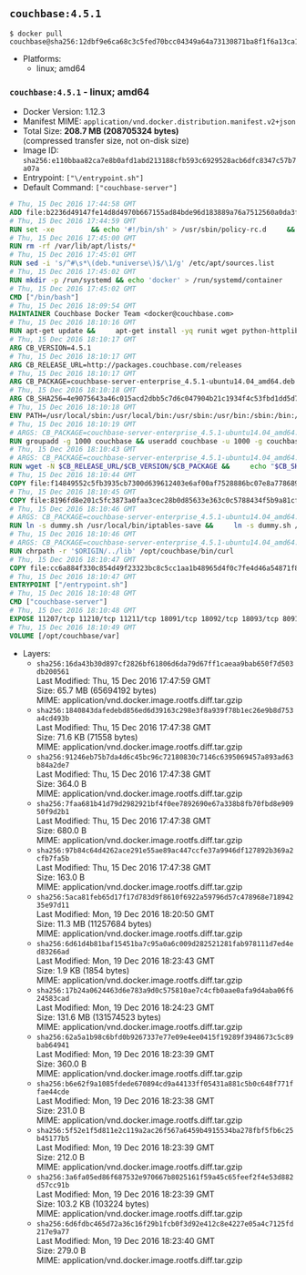 ## `couchbase:4.5.1`

```console
$ docker pull couchbase@sha256:12dbf9e6ca68c3c5fed70bcc04349a64a73130871ba8f1f6a13ca1a1baad0841
```

-	Platforms:
	-	linux; amd64

### `couchbase:4.5.1` - linux; amd64

-	Docker Version: 1.12.3
-	Manifest MIME: `application/vnd.docker.distribution.manifest.v2+json`
-	Total Size: **208.7 MB (208705324 bytes)**  
	(compressed transfer size, not on-disk size)
-	Image ID: `sha256:e110bbaa82ca7e8b0afd1abd213188cfb593c6929528acb6dfc8347c57b7a07a`
-	Entrypoint: `["\/entrypoint.sh"]`
-	Default Command: `["couchbase-server"]`

```dockerfile
# Thu, 15 Dec 2016 17:44:58 GMT
ADD file:b2236d49147fe14d8d4970b667155ad84bde96d183889a76a7512560a0da3f82 in / 
# Thu, 15 Dec 2016 17:44:59 GMT
RUN set -xe 		&& echo '#!/bin/sh' > /usr/sbin/policy-rc.d 	&& echo 'exit 101' >> /usr/sbin/policy-rc.d 	&& chmod +x /usr/sbin/policy-rc.d 		&& dpkg-divert --local --rename --add /sbin/initctl 	&& cp -a /usr/sbin/policy-rc.d /sbin/initctl 	&& sed -i 's/^exit.*/exit 0/' /sbin/initctl 		&& echo 'force-unsafe-io' > /etc/dpkg/dpkg.cfg.d/docker-apt-speedup 		&& echo 'DPkg::Post-Invoke { "rm -f /var/cache/apt/archives/*.deb /var/cache/apt/archives/partial/*.deb /var/cache/apt/*.bin || true"; };' > /etc/apt/apt.conf.d/docker-clean 	&& echo 'APT::Update::Post-Invoke { "rm -f /var/cache/apt/archives/*.deb /var/cache/apt/archives/partial/*.deb /var/cache/apt/*.bin || true"; };' >> /etc/apt/apt.conf.d/docker-clean 	&& echo 'Dir::Cache::pkgcache ""; Dir::Cache::srcpkgcache "";' >> /etc/apt/apt.conf.d/docker-clean 		&& echo 'Acquire::Languages "none";' > /etc/apt/apt.conf.d/docker-no-languages 		&& echo 'Acquire::GzipIndexes "true"; Acquire::CompressionTypes::Order:: "gz";' > /etc/apt/apt.conf.d/docker-gzip-indexes 		&& echo 'Apt::AutoRemove::SuggestsImportant "false";' > /etc/apt/apt.conf.d/docker-autoremove-suggests
# Thu, 15 Dec 2016 17:45:00 GMT
RUN rm -rf /var/lib/apt/lists/*
# Thu, 15 Dec 2016 17:45:01 GMT
RUN sed -i 's/^#\s*\(deb.*universe\)$/\1/g' /etc/apt/sources.list
# Thu, 15 Dec 2016 17:45:02 GMT
RUN mkdir -p /run/systemd && echo 'docker' > /run/systemd/container
# Thu, 15 Dec 2016 17:45:02 GMT
CMD ["/bin/bash"]
# Thu, 15 Dec 2016 18:09:54 GMT
MAINTAINER Couchbase Docker Team <docker@couchbase.com>
# Thu, 15 Dec 2016 18:10:16 GMT
RUN apt-get update &&     apt-get install -yq runit wget python-httplib2 chrpath     lsof lshw sysstat net-tools numactl  &&     apt-get autoremove && apt-get clean &&     rm -rf /var/lib/apt/lists/* /tmp/* /var/tmp/*
# Thu, 15 Dec 2016 18:10:17 GMT
ARG CB_VERSION=4.5.1
# Thu, 15 Dec 2016 18:10:17 GMT
ARG CB_RELEASE_URL=http://packages.couchbase.com/releases
# Thu, 15 Dec 2016 18:10:17 GMT
ARG CB_PACKAGE=couchbase-server-enterprise_4.5.1-ubuntu14.04_amd64.deb
# Thu, 15 Dec 2016 18:10:18 GMT
ARG CB_SHA256=4e9075643a46c015acd2dbb5c7d6c047904b21c1934f4c53fbd1dd5d73c74c82
# Thu, 15 Dec 2016 18:10:18 GMT
ENV PATH=/usr/local/sbin:/usr/local/bin:/usr/sbin:/usr/bin:/sbin:/bin:/opt/couchbase/bin:/opt/couchbase/bin/tools:/opt/couchbase/bin/install
# Thu, 15 Dec 2016 18:10:19 GMT
# ARGS: CB_PACKAGE=couchbase-server-enterprise_4.5.1-ubuntu14.04_amd64.deb CB_RELEASE_URL=http://packages.couchbase.com/releases CB_SHA256=4e9075643a46c015acd2dbb5c7d6c047904b21c1934f4c53fbd1dd5d73c74c82 CB_VERSION=4.5.1
RUN groupadd -g 1000 couchbase && useradd couchbase -u 1000 -g couchbase -M
# Thu, 15 Dec 2016 18:10:43 GMT
# ARGS: CB_PACKAGE=couchbase-server-enterprise_4.5.1-ubuntu14.04_amd64.deb CB_RELEASE_URL=http://packages.couchbase.com/releases CB_SHA256=4e9075643a46c015acd2dbb5c7d6c047904b21c1934f4c53fbd1dd5d73c74c82 CB_VERSION=4.5.1
RUN wget -N $CB_RELEASE_URL/$CB_VERSION/$CB_PACKAGE &&     echo "$CB_SHA256  $CB_PACKAGE" | sha256sum -c - &&     dpkg -i ./$CB_PACKAGE && rm -f ./$CB_PACKAGE
# Thu, 15 Dec 2016 18:10:44 GMT
COPY file:f14849552c5fb3935cb7300d639612403e6af00af7528886bc07e8a778689a7e in /etc/service/couchbase-server/run 
# Thu, 15 Dec 2016 18:10:45 GMT
COPY file:8196fd8e201c5fc3873a0faa3cec28b0d85633e363c0c5788434f5b9a81cfa5b in /usr/local/bin/ 
# Thu, 15 Dec 2016 18:10:46 GMT
# ARGS: CB_PACKAGE=couchbase-server-enterprise_4.5.1-ubuntu14.04_amd64.deb CB_RELEASE_URL=http://packages.couchbase.com/releases CB_SHA256=4e9075643a46c015acd2dbb5c7d6c047904b21c1934f4c53fbd1dd5d73c74c82 CB_VERSION=4.5.1
RUN ln -s dummy.sh /usr/local/bin/iptables-save &&     ln -s dummy.sh /usr/local/bin/lvdisplay &&     ln -s dummy.sh /usr/local/bin/vgdisplay &&     ln -s dummy.sh /usr/local/bin/pvdisplay
# Thu, 15 Dec 2016 18:10:46 GMT
# ARGS: CB_PACKAGE=couchbase-server-enterprise_4.5.1-ubuntu14.04_amd64.deb CB_RELEASE_URL=http://packages.couchbase.com/releases CB_SHA256=4e9075643a46c015acd2dbb5c7d6c047904b21c1934f4c53fbd1dd5d73c74c82 CB_VERSION=4.5.1
RUN chrpath -r '$ORIGIN/../lib' /opt/couchbase/bin/curl
# Thu, 15 Dec 2016 18:10:47 GMT
COPY file:cc6a884f330c854d49f23323bc8c5cc1aa1b48965d4f0c7fe4d46a54871f866f in / 
# Thu, 15 Dec 2016 18:10:47 GMT
ENTRYPOINT ["/entrypoint.sh"]
# Thu, 15 Dec 2016 18:10:48 GMT
CMD ["couchbase-server"]
# Thu, 15 Dec 2016 18:10:48 GMT
EXPOSE 11207/tcp 11210/tcp 11211/tcp 18091/tcp 18092/tcp 18093/tcp 8091/tcp 8092/tcp 8093/tcp 8094/tcp
# Thu, 15 Dec 2016 18:10:49 GMT
VOLUME [/opt/couchbase/var]
```

-	Layers:
	-	`sha256:16da43b30d897cf2826bf61806d6da79d67ff1caeaa9bab650f7d503db200561`  
		Last Modified: Thu, 15 Dec 2016 17:47:59 GMT  
		Size: 65.7 MB (65694192 bytes)  
		MIME: application/vnd.docker.image.rootfs.diff.tar.gzip
	-	`sha256:1840843dafedebd856ed6d39163c298e3f8a939f78b1ec26e9b8d753a4cd493b`  
		Last Modified: Thu, 15 Dec 2016 17:47:38 GMT  
		Size: 71.6 KB (71558 bytes)  
		MIME: application/vnd.docker.image.rootfs.diff.tar.gzip
	-	`sha256:91246eb75b7da4d6c45bc96c72180830c7146c6395069457a893ad63b84a2de7`  
		Last Modified: Thu, 15 Dec 2016 17:47:38 GMT  
		Size: 364.0 B  
		MIME: application/vnd.docker.image.rootfs.diff.tar.gzip
	-	`sha256:7faa681b41d79d2982921bf4f0ee7892690e67a338b8fb70fbd8e90950f9d2b1`  
		Last Modified: Thu, 15 Dec 2016 17:47:38 GMT  
		Size: 680.0 B  
		MIME: application/vnd.docker.image.rootfs.diff.tar.gzip
	-	`sha256:97b84c64d4262ace291e55ae89ac447ccfe37a9946df127892b369a2cfb7fa5b`  
		Last Modified: Thu, 15 Dec 2016 17:47:38 GMT  
		Size: 163.0 B  
		MIME: application/vnd.docker.image.rootfs.diff.tar.gzip
	-	`sha256:5aca81feb65d17f17d783d9f8610f6922a59796d57c478968e71894235e97d11`  
		Last Modified: Mon, 19 Dec 2016 18:20:50 GMT  
		Size: 11.3 MB (11257684 bytes)  
		MIME: application/vnd.docker.image.rootfs.diff.tar.gzip
	-	`sha256:6d61d4b81baf15451ba7c95a0a6c009d282521281fab978111d7ed4ed83266ad`  
		Last Modified: Mon, 19 Dec 2016 18:23:43 GMT  
		Size: 1.9 KB (1854 bytes)  
		MIME: application/vnd.docker.image.rootfs.diff.tar.gzip
	-	`sha256:17b24a0624463d6e783a9d0c575810ae7c4cfb0aae0afa9d4aba06f624583cad`  
		Last Modified: Mon, 19 Dec 2016 18:24:23 GMT  
		Size: 131.6 MB (131574523 bytes)  
		MIME: application/vnd.docker.image.rootfs.diff.tar.gzip
	-	`sha256:62a5a1b98c6bfd0b9267337e77e09e4ee0415f19289f3948673c5c89bab64941`  
		Last Modified: Mon, 19 Dec 2016 18:23:39 GMT  
		Size: 360.0 B  
		MIME: application/vnd.docker.image.rootfs.diff.tar.gzip
	-	`sha256:b6e62f9a1085fdede670894cd9a44133ff05431a881c5b0c648f771ffae44cde`  
		Last Modified: Mon, 19 Dec 2016 18:23:38 GMT  
		Size: 231.0 B  
		MIME: application/vnd.docker.image.rootfs.diff.tar.gzip
	-	`sha256:5f52e1f5d811e2c119a2ac26f567a6459b4915534ba278fbf5fb6c25b45177b5`  
		Last Modified: Mon, 19 Dec 2016 18:23:39 GMT  
		Size: 212.0 B  
		MIME: application/vnd.docker.image.rootfs.diff.tar.gzip
	-	`sha256:3a6fa05ed86f687532e970667b8025161f59a45c65feef2f4e53d882d57cc91b`  
		Last Modified: Mon, 19 Dec 2016 18:23:39 GMT  
		Size: 103.2 KB (103224 bytes)  
		MIME: application/vnd.docker.image.rootfs.diff.tar.gzip
	-	`sha256:6d6fdbc465d72a36c16f29b1fcb0f3d92e412c8e4227e05a4c7125fd217e9a77`  
		Last Modified: Mon, 19 Dec 2016 18:23:40 GMT  
		Size: 279.0 B  
		MIME: application/vnd.docker.image.rootfs.diff.tar.gzip
